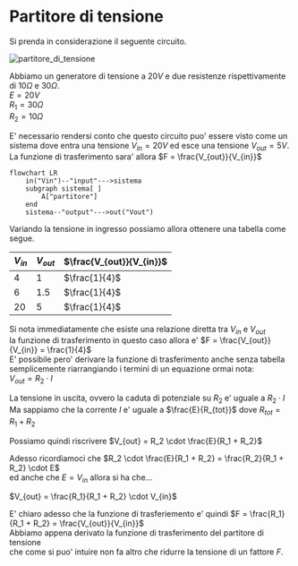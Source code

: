 # Partitore di tensione  

Si prenda in considerazione il seguente circuito.  

![partitore_di_tensione](https://user-images.githubusercontent.com/7195133/203869597-d42125d8-859c-42b7-a0f0-4ef319f37215.jpg)  

Abbiamo un generatore di tensione a $20V$ e due resistenze rispettivamente di $10\Omega$ e $30\Omega$.  
$E = 20V$  
$R_1 = 30\Omega$  
$R_2 = 10\Omega$  

E' necessario rendersi conto che questo circuito puo' essere visto come un  
sistema dove entra una tensione $V_{in} = 20V$ ed esce una tensione $V_{out} = 5V$.  
La funzione di trasferimento sara' allora $F = \frac{V_{out}}{V_{in}}$ 

```mermaid
flowchart LR
    in("Vin")--"input"--->sistema
    subgraph sistema[ ]
        A["partitore"]
    end
    sistema--"output"--->out("Vout")
```

Variando la tensione in ingresso possiamo allora ottenere una tabella come segue.  

| $V_{in}$ | $V_{out}$ | $\frac{V_{out}}{V_{in}}$ |
| -------- | --------- | ------------------------ |
| $4$      | $1$       | $\frac{1}{4}$            |
| $6$      | $1.5$     | $\frac{1}{4}$            |
| $20$     | $5$       | $\frac{1}{4}$            |

Si nota immediatamente che esiste una relazione diretta tra $V_{in}$ e $V_{out}$  
la funzione di trasferimento in questo caso allora e' $F = \frac{V_{out}}{V_{in}} = \frac{1}{4}$  
E' possibile pero' derivare la funzione di trasferimento anche senza tabella  
semplicemente riarrangiando i termini di un equazione ormai nota:  
$V_{out} = R_2 \cdot I$  

La tensione in uscita, ovvero la caduta di potenziale su $R_2$ e' uguale a $R_2 \cdot I$  
Ma sappiamo che la corrente $I$ e' uguale a $\frac{E}{R_{tot}}$ dove $R_{tot} = R_1 + R_2$  

Possiamo quindi riscrivere $V_{out} = R_2 \cdot \frac{E}{R_1 + R_2}$  

Adesso ricordiamoci che $R_2 \cdot \frac{E}{R_1 + R_2} = \frac{R_2}{R_1 + R_2} \cdot E$  
ed anche che $E = V_{in}$ allora si ha che...

$V_{out} = \frac{R_1}{R_1 + R_2} \cdot V_{in}$  

E' chiaro adesso che la funzione di trasferiemento e' quindi $F = \frac{R_1}{R_1 + R_2} = \frac{V_{out}}{V_{in}}$  
Abbiamo appena derivato la funzione di trasferimento del partitore di tensione  
che come si puo' intuire non fa altro che ridurre la tensione di un fattore $F$.
